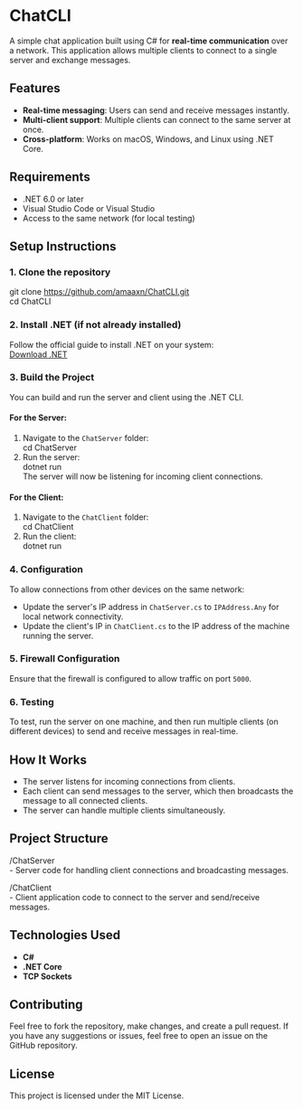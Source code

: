 # ChatCLI

A simple chat application built using C# for **real-time communication** over a network. This application allows multiple clients to connect to a single server and exchange messages.

## Features
- **Real-time messaging**: Users can send and receive messages instantly.
- **Multi-client support**: Multiple clients can connect to the same server at once.
- **Cross-platform**: Works on macOS, Windows, and Linux using .NET Core.

## Requirements
- .NET 6.0 or later
- Visual Studio Code or Visual Studio
- Access to the same network (for local testing)

## Setup Instructions

### 1. Clone the repository

git clone https://github.com/amaaxn/ChatCLI.git  
cd ChatCLI

### 2. Install .NET (if not already installed)  
Follow the official guide to install .NET on your system:  
[Download .NET](https://dotnet.microsoft.com/download/dotnet)

### 3. Build the Project

You can build and run the server and client using the .NET CLI.

#### For the Server:
1. Navigate to the `ChatServer` folder:  
cd ChatServer  
2. Run the server:  
dotnet run  
The server will now be listening for incoming client connections.

#### For the Client:
1. Navigate to the `ChatClient` folder:  
cd ChatClient  
2. Run the client:  
dotnet run

### 4. Configuration

To allow connections from other devices on the same network:
- Update the server's IP address in `ChatServer.cs` to `IPAddress.Any` for local network connectivity.
- Update the client's IP in `ChatClient.cs` to the IP address of the machine running the server.

### 5. Firewall Configuration  
Ensure that the firewall is configured to allow traffic on port `5000`.

### 6. Testing  
To test, run the server on one machine, and then run multiple clients (on different devices) to send and receive messages in real-time.

## How It Works

- The server listens for incoming connections from clients.
- Each client can send messages to the server, which then broadcasts the message to all connected clients.
- The server can handle multiple clients simultaneously.

## Project Structure
/ChatServer  
    - Server code for handling client connections and broadcasting messages.  

/ChatClient  
    - Client application code to connect to the server and send/receive messages.

## Technologies Used
- **C#**
- **.NET Core**
- **TCP Sockets**

## Contributing

Feel free to fork the repository, make changes, and create a pull request. If you have any suggestions or issues, feel free to open an issue on the GitHub repository.

## License

This project is licensed under the MIT License.

